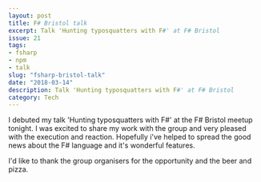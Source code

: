 ```yaml
---
layout: post
title: F# Bristol talk 
excerpt: Talk 'Hunting typosquatters with F#' at F# Bristol
issue: 21
tags: 
- fsharp
- npm
- talk
slug: "fsharp-bristol-talk"
date: "2018-03-14"
description: Talk 'Hunting typosquatters with F#' at F# Bristol
category: Tech
---
```



I debuted my talk 'Hunting typosquatters with F#' at the F# Bristol meetup tonight. I was excited to share my work with the group and very pleased with the execution and reaction. Hopefully i've helped to spread the good news about the F# language and it's wonderful features.

I'd like to thank the group organisers for the opportunity and the beer and pizza.

